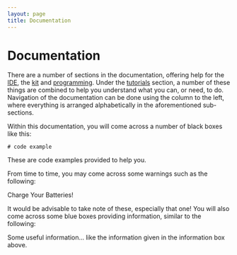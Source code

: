 ```yaml
---
layout: page
title: Documentation
---
```


Documentation
=============

There are a number of sections in the documentation,
 offering help for the [IDE](/docs/IDE/),
 the [kit](/docs/kit/) and [programming](/docs/programming/).
Under the [tutorials](/docs/tutorials/) section,
 a number of these things are combined to help you understand what you can,
 or need, to do.
 Navigation of the documentation can be done using the column to the left,
 where everything is arranged alphabetically in the aforementioned sub-sections.


Within this documentation, you will come across a number of black boxes like this:

~~~~~ .python
# code example
~~~~~

These are code examples provided to help you.

From time to time,
 you may come across some warnings such as the following:

<div class="warning">Charge Your Batteries!</div>

It would be advisable to take note of these,
 especially that one! You will also come across some blue boxes providing information,
 similar to the following:

<div class="info">Some useful information... like the information given in the information box above.</div>
